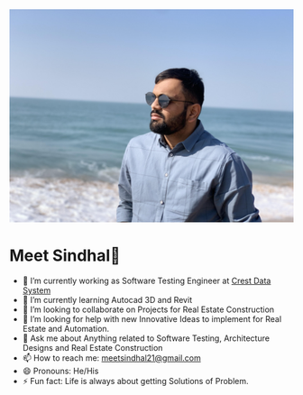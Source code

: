 <img src="https://github.com/meet021/meet021/blob/main/image/meet.jpg" />

<h1>Meet Sindhal👋</h1>


- 🔭 I’m currently working as Software Testing Engineer at [Crest Data System](https://www.crestdatasys.com/)
- 🌱 I’m currently learning Autocad 3D and Revit 
- 👯 I’m looking to collaborate on Projects for Real Estate Construction
- 🤔 I’m looking for help with new Innovative Ideas to implement for Real Estate and Automation. 
- 💬 Ask me about Anything related to Software Testing, Architecture Designs and Real Estate Construction
- 📫 How to reach me: [meetsindhal21@gmail.com](mailto:meetsindhal21@gmail.com)
- 😄 Pronouns: He/His
- ⚡ Fun fact: Life is always about getting Solutions of Problem.


